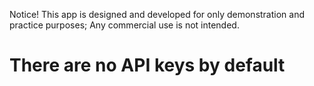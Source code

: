 Notice! This app is designed and developed for only demonstration and practice purposes; Any commercial use is not intended.

# There are no API keys by default
